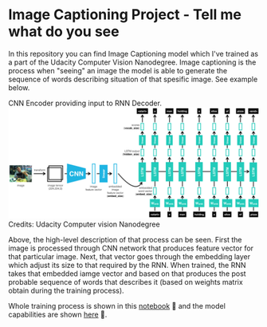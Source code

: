 # Image Captioning Project - Tell me what do you see

In this repository you can find Image Captioning model which I've trained as a part of the Udacity Computer Vision Nanodegree. Image captioning is the process when "seeing" an image the model is able to generate the sequence of words describing situation of that spesific image. See example below.<br>

CNN Encoder providing input to RNN Decoder.<br>
<img src="images/encoder-decoder.png"><br>
Credits: Udacity Computer vision Nanodegree

Above, the high-level description of that process can be seen. First the image is processed through CNN network that produces feature vector for that particular image. Next, that vector goes through the embedding layer which adjust its size to that required by the RNN. When trained, the RNN takes that embedded iamge vector and based on that produces the post probable sequence of words that describes it (based on weights matrix obtain during the training process).<br>

Whole training process is shown in this [notebook](/Training.ipynb) :running: and the model capabilities are shown [here](/Inference.ipynb) :muscle:.
